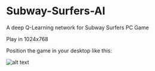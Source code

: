 # Subway-Surfers-AI

A deep Q-Learning network for Subway Surfers PC Game

Play in 1024x768

Position the game in your desktop like this:

![alt text](https://github.com/matheusribef/Subway-Surfers-AI/blob/main/Example.png?raw=true)
